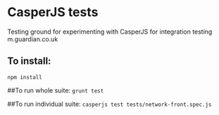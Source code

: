 CasperJS tests
==============

Testing ground for experimenting with CasperJS for integration testing m.guardian.co.uk

## To install:
```npm install```

##To run whole suite:
```grunt test```

##To run individual suite:
```casperjs test tests/network-front.spec.js```